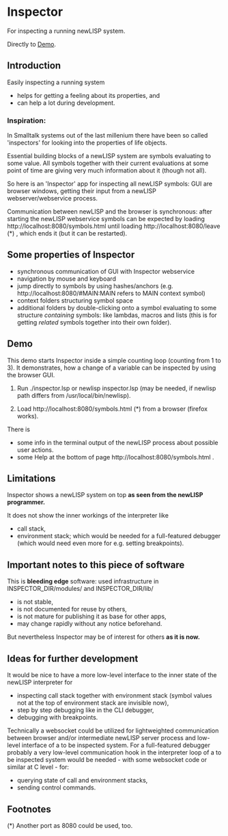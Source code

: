 # Inspector

For inspecting a running newLISP system.

Directly to [Demo](https://github.com/hartrock/Inspector#demo).


## Introduction

Easily inspecting a running system
- helps for getting a feeling about its properties, and
- can help a lot during development.

### Inspiration:
In Smalltalk systems out of the last millenium there have been so called 'inspectors' for looking into the properties of life objects.

Essential building blocks of a newLISP system are symbols evaluating to some value. All symbols together with their current evaluations at some point of time are giving very much information about it (though not all).

So here is an 'Inspector' app for inspecting all newLISP symbols: GUI are browser windows, getting their input from a newLISP webserver/webservice process.

Communication between newLISP and the browser is synchronous: after starting the newLISP webservice symbols can be expected by loading
  http://localhost:8080/symbols.html
until loading
  http://localhost:8080/leave (*)
, which ends it (but it can be restarted).


## Some properties of Inspector

- synchronous communication of GUI with Inspector webservice
- navigation by mouse and keyboard
- jump directly to symbols by using hashes/anchors (e.g. http://localhost:8080/#MAIN:MAIN refers to MAIN context symbol)
- context folders structuring symbol space
- additional folders by double-clicking onto a symbol evaluating to some structure *containing* symbols: like lambdas, macros and lists (this is for getting *related* symbols together into their own folder).


## Demo

This demo starts Inspector inside a simple counting loop (counting from 1 to 3). It demonstrates, how a change of a variable can be inspected by using the browser GUI.

1. Run
  ./inspector.lsp
or
  newlisp inspector.lsp
(may be needed, if newlisp path differs from /usr/local/bin/newlisp).

2. Load
  http://localhost:8080/symbols.html (*)
from a browser (firefox works).

There is
- some info in the terminal output of the newLISP process about possible user actions.
- some Help at the bottom of page http://localhost:8080/symbols.html .


## Limitations

Inspector shows a newLISP system on top
  **as seen from the newLISP programmer.**

It does not show the inner workings of the interpreter like
- call stack,
- environment stack;
which would be needed for a full-featured debugger (which would need even more for e.g. setting breakpoints).


## Important notes to this piece of software

This is **bleeding edge** software: used infrastructure in INSPECTOR_DIR/modules/ and INSPECTOR_DIR/lib/
- is not stable,
- is not documented for reuse by others,
- is not mature for publishing it as base for other apps,
- may change rapidly without any notice beforehand.

But nevertheless Inspector may be of interest for others
  **as it is now.**


## Ideas for further development

It would be nice to have a more low-level interface to the inner state of the newLISP interpreter for
- inspecting call stack together with environment stack (symbol values not at the top of environment stack are invisible now),
- step by step debugging like in the CLI debugger,
- debugging with breakpoints.

Technically a websocket could be utilized for lightweighted communication between browser and/or intermediate newLISP server process and low-level interface of a to be inspected system.
For a full-featured debugger probably a very low-level communication hook in the interpreter loop of a to be inspected system would be needed - with some websocket code or similar at C level - for:
- querying state of call and environment stacks,
- sending control commands.


## Footnotes

(*) Another port as 8080 could be used, too.
